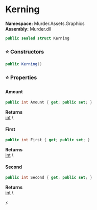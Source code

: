 # Kerning

**Namespace:** Murder.Assets.Graphics \
**Assembly:** Murder.dll

```csharp
public sealed struct Kerning
```

### ⭐ Constructors
```csharp
public Kerning()
```

### ⭐ Properties
#### Amount
```csharp
public int Amount { get; public set; }
```

**Returns** \
[int](https://learn.microsoft.com/en-us/dotnet/api/System.Int32?view=net-7.0) \
#### First
```csharp
public int First { get; public set; }
```

**Returns** \
[int](https://learn.microsoft.com/en-us/dotnet/api/System.Int32?view=net-7.0) \
#### Second
```csharp
public int Second { get; public set; }
```

**Returns** \
[int](https://learn.microsoft.com/en-us/dotnet/api/System.Int32?view=net-7.0) \


⚡